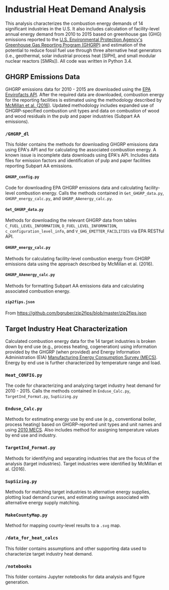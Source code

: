 # Industrial Heat Demand Analysis
This analysis characterizes the combustion energy demands of 14 significant industries in the U.S.
It also includes calculation of facility-level annual energy demand from 2010 to 2015 based on greenhouse gas (GHG) emissions reported to the [U.S. Environmental Protection Agency's Greenhouse Gas Reporting Program (GHGRP)](https://www.epa.gov/ghgreporting) and estimation of the potential to reduce fossil fuel use through three alternative heat generators (i.e., geothermal, solar industrial process heat [SIPH], and small modular nuclear reactors [SMRs]).
All code was written in Python 3.4.

## GHGRP Emissions Data
GHGRP emissions data for 2010 - 2015 are downloaded using the [EPA Envirofacts API](https://www.epa.gov/enviro/envirofacts-data-service-api).
After the required data are downloaded, combustion energy for the reporting facilities is estimated using the methodology described by [McMillan et al. (2016)](https://doi.org/10.2172/1334495).
Updated methodology includes expanded use of GHGRP-specified combustion unit types and data on combustion of wood and wood residuals in the pulp and paper industries (Subpart AA emissions). 

### `/GHGRP_dl`
This folder contains the methods for downloading GHGRP emissions data using EPA's API and for calculating the associated combustion energy.
A known issue is incomplete data downloads using EPA's API.
Includes data files for emission factors and identification of pulp and paper facilities reporting Subpart AA emissions.

#### `GHGRP_config.py`
Code for downloading EPA GHGRP emissions data and calculating facility-level combustion energy.
Calls the methods contained in `Get_GHGRP_data.py`, `GHGRP_energy_calc.py`, and `GHGRP_AAenergy_calc.py`.

#### `Get_GHGRP_data.py`
Methods for downloading the relevant GHGRP data from tables `C_FUEL_LEVEL_INFORMATION`, `D_FUEL_LEVEL_INFORMATION`, `c_configuration_level_info`, and `V_GHG_EMITTER_FACILITIES` via EPA RESTful API.

#### `GHGRP_energy_calc.py`
Methods for calculating facility-level combustion energy from GHGRP emissions data using the approach described by McMillan et al. (2016).

#### `GHGRP_AAenergy_calc.py`
Methods for formatting Subpart AA emissions data and calculating associated combustion energy.

#### `zip2fips.json`

From https://github.com/bgruber/zip2fips/blob/master/zip2fips.json

## Target Industry Heat Characterization
Calculated combustion energy data for the 14 target industries is broken down by end use (e.g., process heating, cogeneration) using information provided by the GHGRP (when provided) and Energy Information Administration (EIA) [Manufacturing Energy Consumption Survey (MECS)](https://www.eia.gov/consumption/manufacturing/).
Energy by end use is further characterized by temperature range and load.

### `Heat_CONFIG.py`
The code for characterizing and analyzing target industry heat demand for 2010 - 2015.
Calls the methods contained in `Enduse_Calc.py`, `TargetInd_Format.py`, `SupSizing.py`

### `Enduse_Calc.py`
Methods for estimating energy use by end use (e.g., conventional boiler, process heating) based on GHGRP-reported unit types and unit names and using [2010 MECS](http://www.eia.gov/consumption/manufacturing/data/2010/).
Also includes method for assigning temperature values by end use and industry.

### `TargetInd_Format.py`
Methods for identifying and separating industries that are the focus of the analysis (target industries).
Target industries were identified by McMillan et al. (2016).

### `SupSizing.py`
Methods for matching target industries to alternative energy supplies, plotting load demand curves, and estimating savings associated with alternative energy supply matching.

### `MakeCountyMap.py`
Method for mapping county-level results to a `.svg` map.

### `/data_for_heat_calcs`
This folder contains assumptions and other supporting data used to characterize target industry heat demand.

### `/notebooks`
This folder contains Jupyter notebooks for data analysis and figure generation.
